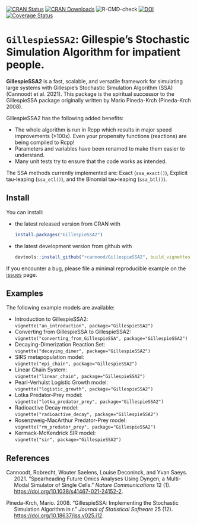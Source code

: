 
<!-- README.md is generated from README.Rmd. Please edit that file -->
<!-- badges: start -->

[![CRAN
Status](https://www.r-pkg.org/badges/version/GillespieSSA2)](https://cran.r-project.org/package=GillespieSSA2)
[![CRAN
Downloads](https://cranlogs.r-pkg.org/badges/GillespieSSA2)](https://cran.r-project.org/package=GillespieSSA2)
![R-CMD-check](https://github.com/rcannood/GillespieSSA2/workflows/R-CMD-check/badge.svg)
[![DOI](https://img.shields.io/badge/doi-10.1101/2020.02.06.936971-green)](https://doi.org/10.1101/2020.02.06.936971)
[![Coverage
Status](https://app.codecov.io/gh/rcannood/GillespieSSA2/branch/master/graph/badge.svg)](https://app.codecov.io/gh/rcannood/GillespieSSA2?branch=master)
<!-- badges: end -->

# `GillespieSSA2`: Gillespie’s Stochastic Simulation Algorithm for impatient people.

**GillespieSSA2** is a fast, scalable, and versatile framework for
simulating large systems with Gillespie’s Stochastic Simulation
Algorithm (SSA) (Cannoodt et al. 2021). This package is the spiritual
successor to the GillespieSSA package originally written by Mario
Pineda-Krch (Pineda-Krch 2008).

GillespieSSA2 has the following added benefits:

-   The whole algorithm is run in Rcpp which results in major speed
    improvements (>100x). Even your propensity functions (reactions) are
    being compiled to Rcpp!
-   Parameters and variables have been renamed to make them easier to
    understand.
-   Many unit tests try to ensure that the code works as intended.

The SSA methods currently implemented are: Exact (`ssa_exact()`),
Explicit tau-leaping (`ssa_etl()`), and the Binomial tau-leaping
(`ssa_btl()`).

## Install

You can install:

-   the latest released version from CRAN with

    ``` r
    install.packages("GillespieSSA2")
    ```

-   the latest development version from github with

    ``` r
    devtools::install_github("rcannood/GillespieSSA2", build_vignettes = TRUE)
    ```

If you encounter a bug, please file a minimal reproducible example on
the [issues](https://github.com/rcannood/GillespieSSA2/issues) page.

## Examples

The following example models are available:

-   Introduction to GillespieSSA2:  
    `vignette("an_introduction", package="GillespieSSA2")`
-   Converting from GillespieSSA to GillespieSSA2:  
    `vignette("converting_from_GillespieSSA", package="GillespieSSA2")`
-   Decaying-Dimerization Reaction Set:  
    `vignette("decaying_dimer", package="GillespieSSA2")`
-   SIRS metapopulation model:  
    `vignette("epi_chain", package="GillespieSSA2")`
-   Linear Chain System:  
    `vignette("linear_chain", package="GillespieSSA2")`
-   Pearl-Verhulst Logistic Growth model:  
    `vignette("logistic_growth", package="GillespieSSA2")`
-   Lotka Predator-Prey model:  
    `vignette("lotka_predator_prey", package="GillespieSSA2")`
-   Radioactive Decay model:  
    `vignette("radioactive_decay", package="GillespieSSA2")`
-   Rosenzweig-MacArthur Predator-Prey model:  
    `vignette("rm_predator_prey", package="GillespieSSA2")`
-   Kermack-McKendrick SIR model:  
    `vignette("sir", package="GillespieSSA2")`

## References

<div id="refs" class="references csl-bib-body hanging-indent">

<div id="ref-Cannoodt2021" class="csl-entry">

Cannoodt, Robrecht, Wouter Saelens, Louise Deconinck, and Yvan Saeys.
2021. “Spearheading Future Omics Analyses Using Dyngen, a Multi-Modal
Simulator of Single Cells.” *Nature Communications* 12 (1).
<https://doi.org/10.1038/s41467-021-24152-2>.

</div>

<div id="ref-PinedaKrch2008" class="csl-entry">

Pineda-Krch, Mario. 2008. “GillespieSSA: Implementing the Stochastic
Simulation Algorithm in r.” *Journal of Statistical Software* 25 (12).
<https://doi.org/10.18637/jss.v025.i12>.

</div>

</div>
